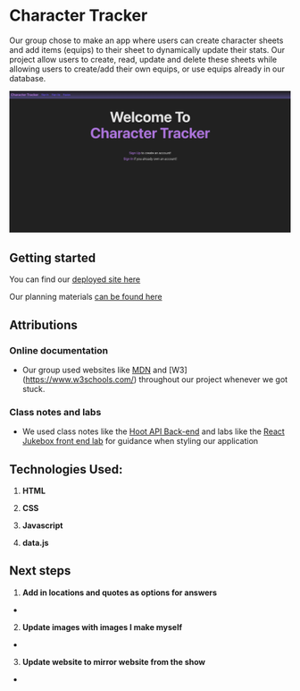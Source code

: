 # Character Tracker
Our group chose to make an app where users can create character sheets and add items (equips) to their sheet to dynamically update their stats. Our project allow users to create, read, update and delete these sheets while allowing users to create/add their own equips, or use equips already in our database.

![Character tracker logged in homepage](src/assets/HomePage.png)

## Getting started
You can find our [deployed site here](https://character-tracker.netlify.app/)

Our planning materials [can be found here](https://trello.com/b/IFw6AVnT/charcter-gear-wip-name)


## Attributions
### Online documentation
 - Our group used websites like [MDN](https://developer.mozilla.org/en-US/) and [W3] (https://www.w3schools.com/) throughout our project whenever we got stuck.
 ### Class notes and labs
-  We used class notes like the [Hoot API Back-end](https://github.com/michaelmcbride113/express-api-hoot-back-end) and labs like the [React Jukebox front end lab](https://github.com/michaelmcbride113/react-jukebox-front-end-lab) for guidance when styling our application

## Technologies Used: 
1. **HTML**

2. **CSS**

3. **Javascript**

4. **data.js**



## Next steps


1. **Add in locations and quotes as options for answers**
* 

2. **Update images with images I make myself**
* 
3. **Update website to mirror website from the show**
* 